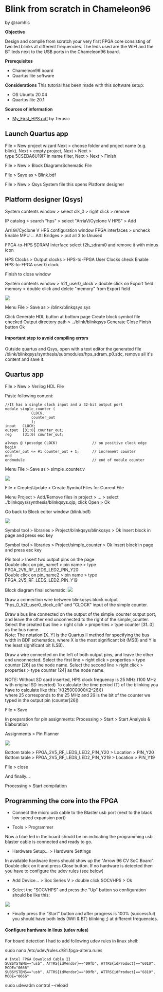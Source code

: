 # Blink from scratch in Chameleon96
by @somhic

**Objective** 

Design and compile from scratch your very first FPGA core consisting of two led blinks at different frequencies. 
The leds used are the WIFI and the BT leds next to the USB ports in the Chameleon96 board.

**Prerequisites**

* Chameleon96 board
* Quartus lite software


**Considerations**
This tutorial has been made with this software setup:

* OS Ubuntu 20.04
* Quartus lite 20.1


**Sources of information**

* [My_First_HPS.pdf](https://www.terasic.com.tw/cgi-bin/page/archive_download.pl?Language=English&No=1046&FID=86a1c2f74b7ff8a8abf58d2b4689d4be) by Terasic



Launch Quartus app
------------------

File > New project wizard
Next > choose folder and project name (e.g. blink), Next  > empty project, Next > Next >  
type 5CSEBA6U19I7  in name filter, Next > Next > Finish

File > New > Block Diagram/Schematic File 

File > Save as >  Blink.bdf

File > New > Qsys System file		this opens Platform designer


Platform designer (Qsys)
------------------------

System contents window > select clk_0 > right click > remove

IP catalog > search "hps" > select "ArriaV/Cyclone V HPS" > Add

ArriaV/Cyclone V HPS configuration window 
FPGA interfaces > uncheck Enable MPU ...
AXI Bridges > put all 3 to Unused
	
FPGA-to-HPS SDRAM Interface
select  f2h_sdram0 and remove it with minus icon
	
HPS Clocks > Output clocks > HPS-to-FPGA User Clocks
check Enable HPS-to-FPGA user 0 clock

Finish to close window

System contents window > 
h2f_user0_clock >  double click on Export field
memory > double click and delete "memory" from Export field

![](./readme_files/qsys.png)

Menu File > Save as >  /blink/blinkqsys.sys

Click Generate HDL button at bottom page
Create block symbol file checked 
Output directory path > ../blink/blinkqsys
Generate 
Close
Finish button
Ok


#### Important step to avoid compiling errors

Outside quartus and Qsys, open with a text editor the generated file /blink/blinkqsys/synthesis/submodules/hps_sdram_p0.sdc,  remove all it's content and save it.


Quartus app
-----------

File > New > Verilog HDL File 

Paste following content:  

	//It has a single clock input and a 32-bit output port
	module simple_counter (
				CLOCK,
				counter_out
				);
	input 	CLOCK;
	output 	[31:0] counter_out;
	reg 	[31:0] counter_out;
	
	always @ (posedge CLOCK)  	     		// on positive clock edge
	begin
	counter_out <= #1 counter_out + 1;		// increment counter
	end
	endmodule								// end of module counter


Menu File > Save as >  simple_counter.v

![](./readme_files/counter_verilog.png)

File > Create/Update > Create Symbol Files for Current File


Menu Project > Add/Remove files in project  > ...  > select ./blinkqsys/synthesis/blinkqsys.qip, click  Open > Ok


Go back to Block editor window (blink.bdf)  

![](./readme_files/block-diagram-page.png)

Symbol tool  >  libraries > Project/blinkqsys/blinkqsys > Ok
Insert block in page and press esc key

Symbol tool > libraries > Project/simple_counter > Ok
Insert block in page and press esc key

Pin tool > Insert two output pins on the page  
Double click on pin_name1  > pin name > type FPGA_2V5_RF_LEDS_LED2_PIN_Y20  
Double click on pin_name2  > pin name > type FPGA_2V5_RF_LEDS_LED2_PIN_Y19


Block diagram final schematic: 
![](./readme_files/schematic.png)

Draw a connection wire between blinkqsys block output  "hps_0_h2f_user0_clock_clk"  and "CLOCK" input of the simple counter.

Draw a bus line connected on the output of the simple_counter output port, and leave the other end unconnected to the right of the simple_counter.
Select the created bus line > right click > properties > type counter [31..0] as the bus name.  
Note: The notation [X..Y] is the Quartus II method for specifying the bus width in BDF schematics, where X is the most significant bit (MSB) and Y is the least significant bit (LSB).

Draw a wire connected on the left of both output pins, and leave the other end unconnected.
Select the  first line > right click > properties > type counter [26] as the node name.
Select the  second  line > right click > properties > type counter [24] as the node name.

NOTE:  Without SD card inserted, HPS clock frequency is 25 MHz (100 MHz with original SD inserted)
To calculate the time period (T) of the blinking you have to calculate like this:       1/((25000000/(2^26)))  
where 25 corresponds to the 25 MHz and 26 is the bit of the counter we typed in the output pin  (counter[26])

File > Save

In preparation for pin assignments:
Processing > Start > Start Analysis & Elaboration 

Assignments > Pin Planner

![](./readme_files/pin_planner.png)

Bottom table >   FPGA_2V5_RF_LEDS_LED2_PIN_Y20    > Location >  PIN_Y20
Bottom table >   FPGA_2V5_RF_LEDS_LED2_PIN_Y219   > Location >  PIN_Y19
	
File > close

And finally...

Processing  >  Start compilation


Programming the core into the FPGA
----------------------------------


* Connect the micro usb cable to the Blaster usb port (next to the black low speed expansion port)



* Tools > Programmer


Now a blue led in the board should be on indicating the programming usb blaster cable is connected and ready to go.


* Hardware Setup... > Hardware Settings


In available hardware items should show up the "Arrow 96 CV SoC Board". Double click on it and press Close button. 
If no hardware is detected then you have to configure the udev rules (see below)


* Add Device... > Soc Series V > double click SOCVHPS > Ok



* Select the "SOCVHPS" and press the "Up" button so configuration should be like this:


![](./readme_files/programmer.png)


* Finally press the "Start" button and after progress is 100% (successful) you should have both leds (Wifi & BT) blinking  ;)  at different frequencies.



#### Configure hardware in linux (udev rules)

For board detection I had to add following udev rules in linux shell:

sudo nano /etc/udev/rules.d/81.fpga-altera.rules

	# Intel FPGA Download Cable II
	SUBSYSTEMS=="usb", ATTRS{idVendor}=="09fb", ATTRS{idProduct}=="6010", MODE="0666"
	SUBSYSTEMS=="usb", ATTRS{idVendor}=="09fb", ATTRS{idProduct}=="6810", MODE="0666"


sudo udevadm control --reload



